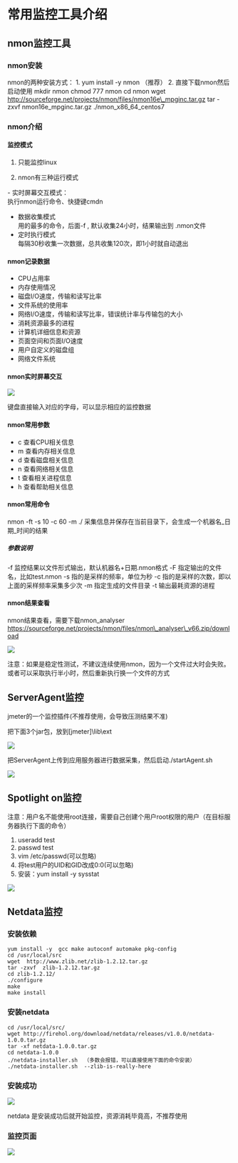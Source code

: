 # 常用监控工具介绍

## nmon监控工具

### nmon安装

nmon的两种安装方式： 1. yum install -y nmon （推荐） 2. 直接下载nmon然后启动使用 mkdir nmon chmod 777 nmon cd nmon wget http://sourceforge.net/projects/nmon/files/nmon16e\_mpginc.tar.gz tar -zxvf nmon16e\_mpginc.tar.gz ./nmon\_x86\_64\_centos7

### nmon介绍

#### 监控模式

1. 只能监控linux
    
2. nmon有三种运行模式
    

\- 实时屏幕交互模式：  
执行nmon运行命令、快捷键cmdn

- 数据收集模式  
    用的最多的命令，后面-f , 默认收集24小时，结果输出到 .nmon文件
- 定时执行模式  
    每隔30秒收集一次数据，总共收集120次，即1小时就自动退出

#### nmon记录数据

- CPU占用率
- 内存使用情况
- 磁盘I/O速度，传输和读写比率
- 文件系统的使用率
- 网络I/O速度，传输和读写比率，错误统计率与传输包的大小
- 消耗资源最多的进程
- 计算机详细信息和资源
- 页面空间和页面I/O速度
- 用户自定义的磁盘组
- 网络文件系统

#### nmon实时屏幕交互

![](images/2022-08-08-14-28-49.png)

键盘直接输入对应的字母，可以显示相应的监控数据

#### nmon常用参数

- c 查看CPU相关信息
- m 查看内存相关信息
- d 查看磁盘相关信息
- n 查看网络相关信息
- t 查看相关进程信息
- h 查看帮助相关信息

#### nmon常用命令

nmon -ft -s 10 -c 60 -m ./ 采集信息并保存在当前目录下，会生成一个机器名_日期_时间的结果

##### 参数说明

\-f 监控结果以文件形式输出，默认机器名+日期.nmon格式 -F 指定输出的文件名，比如test.nmon -s 指的是采样的频率，单位为秒 -c 指的是采样的次数，即以上面的采样频率采集多少次 -m 指定生成的文件目录 -t 输出最耗资源的进程

#### nmon结果查看

nmon结果查看，需要下载nmon\_analyser https://sourceforge.net/projects/nmon/files/nmon\_analyser\_v66.zip/download

![](images/2022-08-08-14-33-29.png)

注意：如果是稳定性测试，不建议连续使用nmon，因为一个文件过大时会失败。或者可以采取执行半小时，然后重新执行换一个文件的方式

## ServerAgent监控

jmeter的一个监控插件(不推荐使用，会导致压测结果不准)

把下面3个jar包，放到\[jmeter\]\\lib\\ext

![](images/2022-08-08-14-35-53.png)

把ServerAgent上传到应用服务器进行数据采集，然后启动./startAgent.sh

![](images/2022-08-08-14-36-18.png)

## Spotlight on监控

注意：用户名不能使用root连接，需要自己创建个用户root权限的用户（在目标服务器执行下面的命令）

1. useradd test
2. passwd test
3. vim /etc/passwd(可以忽略)
4. 将test用户的UID和GID改成0:0(可以忽略)
5. 安装：yum install -y sysstat

![](images/2022-08-08-14-38-12.png)

## Netdata监控

### 安装依赖

```
yum install -y  gcc make autoconf automake pkg-config
cd /usr/local/src
wget  http://www.zlib.net/zlib-1.2.12.tar.gz
tar -zxvf  zlib-1.2.12.tar.gz
cd zlib-1.2.12/
./configure
make
make install
```

### 安装netdata

```
cd /usr/local/src/
wget http://firehol.org/download/netdata/releases/v1.0.0/netdata-1.0.0.tar.gz
tar -xf netdata-1.0.0.tar.gz
cd netdata-1.0.0
./netdata-installer.sh  （多数会报错，可以直接使用下面的命令安装）
./netdata-installer.sh  --zlib-is-really-here
```

### 安装成功

![](images/2022-08-08-14-41-41.png)

netdata 是安装成功后就开始监控，资源消耗毕竟高，不推荐使用

### 监控页面

![](images/2022-08-08-14-42-58.png)
